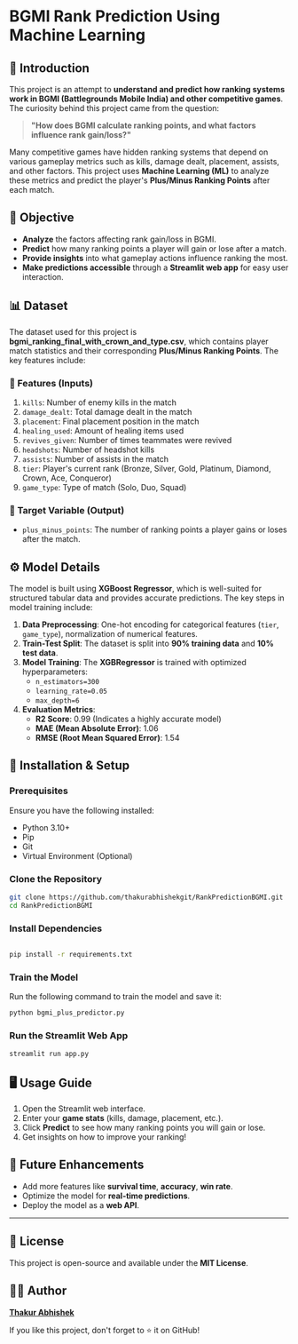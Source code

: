 # BGMI Rank Prediction Using Machine Learning

## 📌 Introduction

This project is an attempt to **understand and predict how ranking systems work in BGMI (Battlegrounds Mobile India) and other competitive games**. The curiosity behind this project came from the question:

> **"How does BGMI calculate ranking points, and what factors influence rank gain/loss?"**

Many competitive games have hidden ranking systems that depend on various gameplay metrics such as kills, damage dealt, placement, assists, and other factors. This project uses **Machine Learning (ML)** to analyze these metrics and predict the player's **Plus/Minus Ranking Points** after each match.

## 🎯 Objective
- **Analyze** the factors affecting rank gain/loss in BGMI.
- **Predict** how many ranking points a player will gain or lose after a match.
- **Provide insights** into what gameplay actions influence ranking the most.
- **Make predictions accessible** through a **Streamlit web app** for easy user interaction.

## 📊 Dataset

The dataset used for this project is **bgmi_ranking_final_with_crown_and_type.csv**, which contains player match statistics and their corresponding **Plus/Minus Ranking Points**. The key features include:

### 🔹 Features (Inputs)
1. `kills`: Number of enemy kills in the match
2. `damage_dealt`: Total damage dealt in the match
3. `placement`: Final placement position in the match
4. `healing_used`: Amount of healing items used
5. `revives_given`: Number of times teammates were revived
6. `headshots`: Number of headshot kills
7. `assists`: Number of assists in the match
8. `tier`: Player's current rank (Bronze, Silver, Gold, Platinum, Diamond, Crown, Ace, Conqueror)
9. `game_type`: Type of match (Solo, Duo, Squad)

### 🔸 Target Variable (Output)
- `plus_minus_points`: The number of ranking points a player gains or loses after the match.

## ⚙️ Model Details

The model is built using **XGBoost Regressor**, which is well-suited for structured tabular data and provides accurate predictions. The key steps in model training include:

1. **Data Preprocessing**: One-hot encoding for categorical features (`tier`, `game_type`), normalization of numerical features.
2. **Train-Test Split**: The dataset is split into **90% training data** and **10% test data**.
3. **Model Training**: The **XGBRegressor** is trained with optimized hyperparameters:
   - `n_estimators=300`
   - `learning_rate=0.05`
   - `max_depth=6`
4. **Evaluation Metrics**:
   - **R2 Score**: 0.99 (Indicates a highly accurate model)
   - **MAE (Mean Absolute Error)**: 1.06
   - **RMSE (Root Mean Squared Error)**: 1.54

## 🚀 Installation & Setup

### Prerequisites
Ensure you have the following installed:
- Python 3.10+
- Pip
- Git
- Virtual Environment (Optional)

### Clone the Repository
```sh
git clone https://github.com/thakurabhishekgit/RankPredictionBGMI.git
cd RankPredictionBGMI
```
### Install Dependencies
```sh

pip install -r requirements.txt
```

### Train the Model
Run the following command to train the model and save it:
```sh
python bgmi_plus_predictor.py
```

### Run the Streamlit Web App
```sh
streamlit run app.py
```

## 🖥️ Usage Guide

1. Open the Streamlit web interface.
2. Enter your **game stats** (kills, damage, placement, etc.).
3. Click **Predict** to see how many ranking points you will gain or lose.
4. Get insights on how to improve your ranking!

## 📌 Future Enhancements
- Add more features like **survival time**, **accuracy**, **win rate**.
- Optimize the model for **real-time predictions**.
- Deploy the model as a **web API**.

---

## 📜 License
This project is open-source and available under the **MIT License**.

## 👨‍💻 Author
**[Thakur Abhishek](https://github.com/thakurabhishekgit)**

If you like this project, don't forget to ⭐ it on GitHub!

